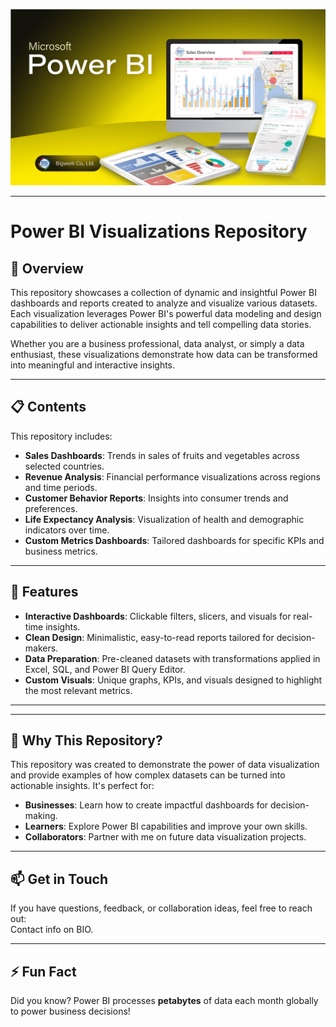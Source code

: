 ![Project Visuals](PBI.jpg)

---

# Power BI Visualizations Repository  

## 🎯 Overview  
This repository showcases a collection of dynamic and insightful Power BI dashboards and reports created to analyze and visualize various datasets. Each visualization leverages Power BI's powerful data modeling and design capabilities to deliver actionable insights and tell compelling data stories.  

Whether you are a business professional, data analyst, or simply a data enthusiast, these visualizations demonstrate how data can be transformed into meaningful and interactive insights.  

---

## 📋 Contents  
This repository includes:  
- **Sales Dashboards**: Trends in sales of fruits and vegetables across selected countries.  
- **Revenue Analysis**: Financial performance visualizations across regions and time periods.  
- **Customer Behavior Reports**: Insights into consumer trends and preferences.  
- **Life Expectancy Analysis**: Visualization of health and demographic indicators over time.  
- **Custom Metrics Dashboards**: Tailored dashboards for specific KPIs and business metrics.  

---

## 🔑 Features  
- **Interactive Dashboards**: Clickable filters, slicers, and visuals for real-time insights.  
- **Clean Design**: Minimalistic, easy-to-read reports tailored for decision-makers.  
- **Data Preparation**: Pre-cleaned datasets with transformations applied in Excel, SQL, and Power BI Query Editor.  
- **Custom Visuals**: Unique graphs, KPIs, and visuals designed to highlight the most relevant metrics.  

---

---

## 🌟 Why This Repository?  
This repository was created to demonstrate the power of data visualization and provide examples of how complex datasets can be turned into actionable insights. It's perfect for:  
- **Businesses**: Learn how to create impactful dashboards for decision-making.  
- **Learners**: Explore Power BI capabilities and improve your own skills.  
- **Collaborators**: Partner with me on future data visualization projects.  

---

## 📫 Get in Touch  
If you have questions, feedback, or collaboration ideas, feel free to reach out:  
Contact info on BIO.

---

## ⚡ Fun Fact  
Did you know? Power BI processes **petabytes** of data each month globally to power business decisions!

